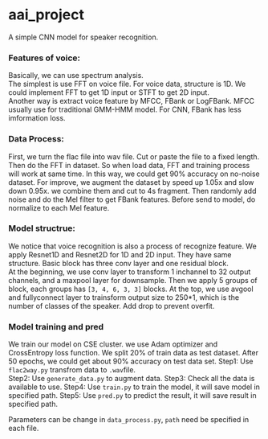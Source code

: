 # aai_project
A simple CNN model for speaker recognition.

### Features of voice:
Basically, we can use spectrum analysis.   
The simplest is use FFT on voice file. For voice data, structure is 1D. We could implement FFT to get 1D input or STFT to get 2D input.  
Another way is extract voice feature by MFCC, FBank or LogFBank. MFCC usually use for traditional GMM-HMM model. For CNN, FBank has less imformation loss.


### Data Process:
First, we turn the flac file into wav file. Cut or paste the file to a fixed length. Then do the FFT in dataset. So when load data, FFT and training process will work at same time. In this way, we could get 90% accuracy on no-noise dataset.
For improve, we augment the dataset by speed up 1.05x and slow down 0.95x. we combine them and cut to 4s fragment. Then randomly add noise and do the Mel filter to get FBank features. Before send to model, do normalize to each Mel feature.

### Model structrue:
We notice that voice recognition is also a process of recognize feature. We apply Resnet1D and Resnet2D for 1D and 2D input. They have same structure. Basic block has three conv layer and one residual block.  
At the beginning, we use conv layer to transform 1 inchannel to 32 output channels, and a maxpool layer for downsample. Then we apply 5 groups of block, each groups has `[3, 4, 6, 3, 3]` blocks. At the top, we use avgool and fullyconnect layer to trainsform output size to 250*1, which is the number of classes of the speaker. Add drop to prevent overfit.

### Model training and pred
We train our model on CSE cluster. we use Adam optimizer and CrossEntropy loss function. We split 20% of train data as test dataset. After 50 epochs, we could get about 90% accuracy on test data set.
Step1: Use `flac2way.py` transfrom data to `.wav`file.  
Step2: Use `generate_data.py` to augment data.
Step3: Check all the data is available to use.
Step4: Use `train.py` to train the model, it will save model in specified path.
Step5: Use `pred.py` to predict the result, it will save result in specified path.

Parameters can be change in `data_process.py`, `path` need be specified in each file.

